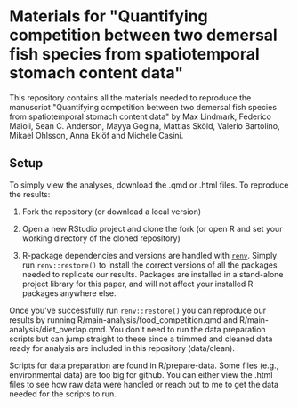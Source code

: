 # Materials for "Quantifying competition between two demersal fish species from spatiotemporal stomach content data"

This repository contains all the materials needed to reproduce the manuscript "Quantifying competition between two demersal fish species
from spatiotemporal stomach content data" by Max Lindmark, Federico Maioli, Sean C. Anderson, Mayya Gogina, Mattias Sköld, Valerio Bartolino, Mikael Ohlsson, Anna Eklöf and Michele Casini.


## Setup

To simply view the analyses, download the .qmd or .html files. To reproduce the results:

1. Fork the repository (or download a local version)

2. Open a new RStudio project and clone the fork (or open R and set your working directory of the cloned repository)

3. R-package dependencies and versions are handled with [`renv`](https://rstudio.github.io/renv/articles/renv.html). Simply run `renv::restore()` to install the correct versions of all the packages needed to replicate our results. Packages are installed in a stand-alone project library for this paper, and will not affect your installed R packages anywhere else. 

Once you've successfully run `renv::restore()` you can reproduce our results by running R/main-analysis/food_competition.qmd and R/main-analysis/diet_overlap.qmd. You don't need to run the data preparation scripts but can jump straight to these since a trimmed and cleaned data ready for analysis are included in this repository (data/clean). 

Scripts for data preparation are found in R/prepare-data. Some files (e.g., environmental data) are too big for github. You can either view the .html files to see how raw data were handled or reach out to me to get the data needed for the scripts to run.